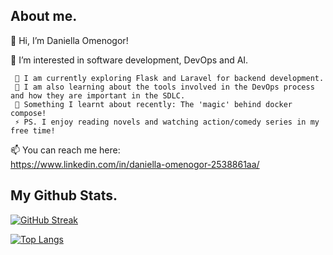 ## About me.

👋 Hi, I’m Daniella Omenogor!

👀 I’m interested in software development, DevOps and AI.

     🌱 I am currently exploring Flask and Laravel for backend development.
     🌱 I am also learning about the tools involved in the DevOps process and how they are important in the SDLC.
     👀 Something I learnt about recently: The 'magic' behind docker compose!
     ⚡ PS. I enjoy reading novels and watching action/comedy series in my free time!


📫 You can reach me here:  
     <https://www.linkedin.com/in/daniella-omenogor-2538861aa/>

 
## My Github Stats.

[![GitHub Streak](http://github-readme-streak-stats.herokuapp.com?user=Danie-O&theme=highcontrast&border_radius=5.4)](https://git.io/streak-stats)

<!-- ![Anurag's GitHub stats](https://github-readme-stats.vercel.app/api?username=Danie-O&count_private=true) -->

[![Top Langs](https://github-readme-stats.vercel.app/api/top-langs/?username=Danie-O&hide_progress=true&layout=compact&langs_count=8)](https://github.com/anuraghazra/github-readme-stats)

<!-- <a href="http://www.github.com/Danie-O"><img src="https://github-readme-stats.vercel.app/api?username=Danie-O&show_icons=true&hide=&count_private=true&title_color=FA7000&text_color=ffffff&icon_color=FA7000&bg_color=1c1917&hide_border=true&show_icons=true" alt="Danie-O's GitHub stats" /></a> 
<!---
Danie-O/Danie-O is a ✨ special ✨ repository because its `README.md` (this file) appears on your GitHub profile.
You can click the Preview link to take a look at your changes.
--->
